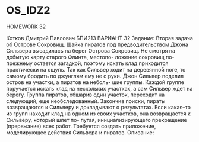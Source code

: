 # OS_IDZ2
HOMEWORK 32

  Котков Дмитрий Павлович БПИ213 
ВАРИАНТ 32
Задание:
Вторая задача об Острове Сокровищ. Шайка пиратов под предводительством Джона Сильвера высадилась на берег Острова Сокровищ. Не смотря на добытую карту старого Флинта, местопо- ложение сокровищ по-прежнему остается загадкой, поэтому искать клад приходится практически на ощупь. Так как Сильвер ходит на деревянной ноге, то самому бродить по джунглям ему не с руки. Джон Сильвер поделил остров на участки, а пиратов на неболь- шие группы. Каждой группе поручается искать клад на нескольких участках, а сам Сильвер ждет на берегу. Группа пиратов, обшарив один участок, переходит на следующий, еще необследованный. Закончив поиски, пираты возвращаются к Сильверу и докладывают о результатах. Если какая–то из групп находит клад на одном из своих участков, она возвращается к Сильверу, который шлет по- пугая, инициализирующего прекращение (прервыание) всех работ. Требуется создать приложение, моделирующее действия Сильвера и пиратов.
Описание:
